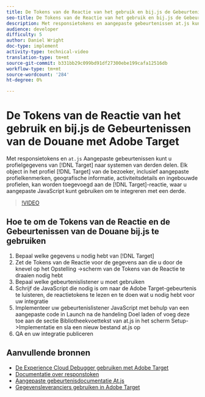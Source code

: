 ```yaml
---
title: De Tokens van de Reactie van het gebruik en bij.js de Gebeurtenissen van de Douane met Adobe Target
seo-title: De Tokens van de Reactie van het gebruik en bij.js de Gebeurtenissen van de Douane met Adobe Target
description: Met responsietokens en aangepaste gebeurtenissen at.js kunt u profielgegevens van Target naar systemen van derden delen. Elk object in het profiel voor doelbezoekers, zoals aangepaste profielkenmerken, geografische informatie, activiteitsdetails en ingebouwde profielen, kan worden toegevoegd aan de doelreactie, waar u aangepaste JavaScript kunt gebruiken om te integreren met een derde.
audience: developer
difficulty: 5
author: Daniel Wright
doc-type: implement
activity-type: technical-video
translation-type: tm+mt
source-git-commit: b331bb29c099bd91df27300ebe199cafa12516db
workflow-type: tm+mt
source-wordcount: '284'
ht-degree: 0%

---
```



# De Tokens van de Reactie van het gebruik en bij.js de Gebeurtenissen van de Douane met Adobe Target

Met responsietokens en `at.js` Aangepaste gebeurtenissen kunt u profielgegevens van [!DNL Target] naar systemen van derden delen. Elk object in het profiel [!DNL Target] van de bezoeker, inclusief aangepaste profielkenmerken, geografische informatie, activiteitsdetails en ingebouwde profielen, kan worden toegevoegd aan de [!DNL Target]-reactie, waar u aangepaste JavaScript kunt gebruiken om te integreren met een derde.

>[!VIDEO](https://video.tv.adobe.com/v/23253/?quality=12)

## Hoe te om de Tokens van de Reactie en de Gebeurtenissen van de Douane bij.js te gebruiken

1. Bepaal welke gegevens u nodig hebt van [!DNL Target]
1. Zet de Tokens van de Reactie voor de gegevens aan die u door de knevel op het Opstelling ->scherm van de Tokens van de Reactie te draaien nodig hebt
1. Bepaal welke gebeurtenislistener u moet gebruiken
1. Schrijf de JavaScript die nodig is om naar de Adobe Target-gebeurtenis te luisteren, de reactietokens te lezen en te doen wat u nodig hebt voor uw integratie
1. Implementeer uw gebeurtenislistener JavaScript met behulp van een aangepaste code in Launch na de handeling Doel laden of voeg deze toe aan de sectie Bibliotheekvoettekst van at.js in het scherm Setup->Implementatie en sla een nieuw bestand at.js op
1. QA en uw integratie publiceren

## Aanvullende bronnen

* [De Experience Cloud Debugger gebruiken met Adobe Target](../troubleshooting/troubleshoot-with-the-experience-cloud-debugger.md)
* [Documentatie over responstoken](https://docs.adobe.com/help/en/target/using/administer/response-tokens.html)
* [Aangepaste gebeurtenisdocumentatie At.js](https://docs.adobe.com/content/help/en/target/using/implement-target/client-side/functions-overview/atjs-custom-events.html)
* [Gegevensleveranciers gebruiken in Adobe Target](use-data-providers-to-integrate-third-party-data.md)